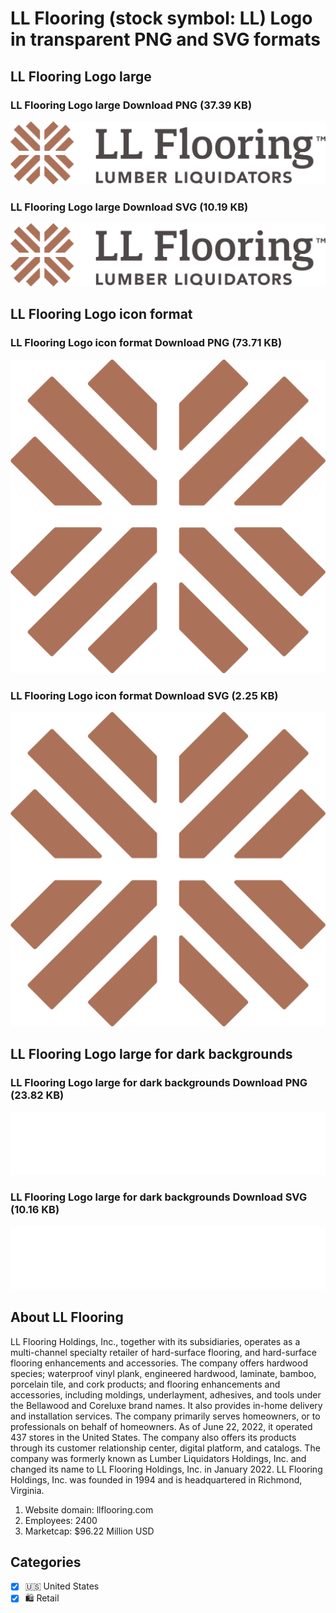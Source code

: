 # LL Flooring (stock symbol: LL) Logo in transparent PNG and SVG formats

## LL Flooring Logo large

### LL Flooring Logo large Download PNG (37.39 KB)

![LL Flooring Logo large Download PNG (37.39 KB)](/img/orig/LL_BIG-3c470591.png)

### LL Flooring Logo large Download SVG (10.19 KB)

![LL Flooring Logo large Download SVG (10.19 KB)](/img/orig/LL_BIG-b353f69e.svg)

## LL Flooring Logo icon format

### LL Flooring Logo icon format Download PNG (73.71 KB)

![LL Flooring Logo icon format Download PNG (73.71 KB)](/img/orig/LL-da430a39.png)

### LL Flooring Logo icon format Download SVG (2.25 KB)

![LL Flooring Logo icon format Download SVG (2.25 KB)](/img/orig/LL-12a2f901.svg)

## LL Flooring Logo large for dark backgrounds

### LL Flooring Logo large for dark backgrounds Download PNG (23.82 KB)

![LL Flooring Logo large for dark backgrounds Download PNG (23.82 KB)](/img/orig/LL_BIG.D-064d69e0.png)

### LL Flooring Logo large for dark backgrounds Download SVG (10.16 KB)

![LL Flooring Logo large for dark backgrounds Download SVG (10.16 KB)](/img/orig/LL_BIG.D-a485f967.svg)

## About LL Flooring

LL Flooring Holdings, Inc., together with its subsidiaries, operates as a multi-channel specialty retailer of hard-surface flooring, and hard-surface flooring enhancements and accessories. The company offers hardwood species; waterproof vinyl plank, engineered hardwood, laminate, bamboo, porcelain tile, and cork products; and flooring enhancements and accessories, including moldings, underlayment, adhesives, and tools under the Bellawood and Coreluxe brand names. It also provides in-home delivery and installation services. The company primarily serves homeowners, or to professionals on behalf of homeowners. As of June 22, 2022, it operated 437 stores in the United States. The company also offers its products through its customer relationship center, digital platform, and catalogs. The company was formerly known as Lumber Liquidators Holdings, Inc. and changed its name to LL Flooring Holdings, Inc. in January 2022. LL Flooring Holdings, Inc. was founded in 1994 and is headquartered in Richmond, Virginia.

1. Website domain: llflooring.com
2. Employees: 2400
3. Marketcap: $96.22 Million USD


## Categories
- [x] 🇺🇸 United States
- [x] 🛍️ Retail
